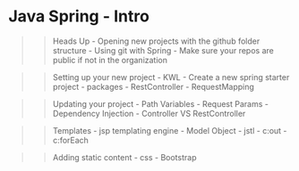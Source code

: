  # Java Spring - Intro
>> Heads Up
    - Opening new projects with the github folder structure
    - Using git with Spring
    - Make sure your repos are public if not in the organization

>> Setting up your new project
    - KWL
    - Create a new spring starter project
    - packages
    - RestController
    - RequestMapping

>> Updating your project
    - Path Variables
    - Request Params
    - Dependency Injection
    - Controller VS RestController

>> Templates
    - jsp templating engine
    - Model Object
    - jstl
    - c:out
    - c:forEach

>> Adding static content
    - css
    - Bootstrap
    

